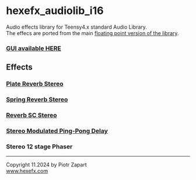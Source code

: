 # hexefx_audiolib_i16
Audio effects library for Teensy4.x standard Audio Library.  
The effecs are ported from the main [floating point version of the library](https://github.com/hexeguitar/hexefx_audiolib_F32 "hexefx_audiolib_F32").  

### [GUI available HERE](https://hexeguitar.github.io/hexefx_audiolib_i16/gui/index.html "hexefx_audiolib_i16 GUI")  

## Effects  

### [Plate Reverb Stereo](PlateReverbStereo.md "Plate Reverb Stereo") 
### [Spring Reverb Stereo](SpringReverb.md "Spring Reverb Stereo") 
### [Reverb SC Stereo](ReverbSC.md "Reverb SC Stereo") 
### [Stereo Modulated Ping-Pong Delay](DelayStereo.md "Stereo Modulated Ping-Pong Delay")  
### Stereo 12 stage Phaser  

---  
Copyright 11.2024 by Piotr Zapart  
www.hexefx.com

